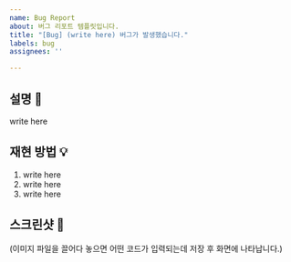 ```yaml
---
name: Bug Report
about: 버그 리포트 템플릿입니다.
title: "[Bug] (write here) 버그가 발생했습니다."
labels: bug
assignees: ''

---
```


## 설명 🐞

write here

## 재현 방법 💡

1. write here
2. write here
3. write here

## 스크린샷 📸

(이미지 파일을 끌어다 놓으면 어떤 코드가 입력되는데
저장 후 화면에 나타납니다.)
